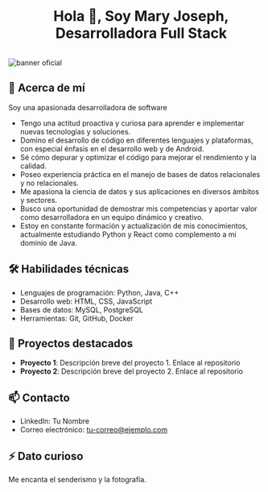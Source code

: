 <!--h1 without bottom border-->
<div id="user-content-toc">
  <ul align="center">
    <summary><h1 style="display: inline-block">Hola 👋, Soy Mary Joseph, Desarrolladora Full Stack </h1></summary>
  </ul>
</div>

![banner oficial](https://github.com/Emjey25/Emjey25/assets/110546904/654729fb-fc5b-40ba-9a81-ad5c5547b8e7)

## 🚀 Acerca de mí
Soy una apasionada desarrolladora de software 
- Tengo una actitud proactiva y curiosa para aprender e implementar nuevas tecnologías y soluciones.
- Domino el desarrollo de código en diferentes lenguajes y plataformas, con especial énfasis en el desarrollo web y de Android.
- Sé cómo depurar y optimizar el código para mejorar el rendimiento y la calidad.
- Poseo experiencia práctica en el manejo de bases de datos relacionales y no relacionales.
- Me apasiona la ciencia de datos y sus aplicaciones en diversos ámbitos y sectores.
- Busco una oportunidad de demostrar mis competencias y aportar valor como desarrolladora en un equipo dinámico y creativo.
- Estoy en constante formación y actualización de mis conocimientos, actualmente estudiando Python y React como complemento a mi dominio de Java.

## 🛠️ Habilidades técnicas
- Lenguajes de programación: Python, Java, C++
- Desarrollo web: HTML, CSS, JavaScript
- Bases de datos: MySQL, PostgreSQL
- Herramientas: Git, GitHub, Docker

## 🎯 Proyectos destacados
- **Proyecto 1**: Descripción breve del proyecto 1. Enlace al repositorio
- **Proyecto 2**: Descripción breve del proyecto 2. Enlace al repositorio

## 📫 Contacto
- LinkedIn: Tu Nombre
- Correo electrónico: tu-correo@ejemplo.com

## ⚡ Dato curioso
Me encanta el senderismo y la fotografía.
